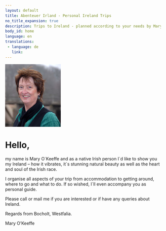 ```yaml
---
layout: default
title: Abenteuer Irland - Personal Ireland Trips
no_title_expansion: true
description: Trips to Ireland - planned according to your needs by Mary O'Keeffe.
body_id: home
language: en
translations:
 - language: de
   link: 
---
```

<img class="floatright" width="180" height="203" src="/img/Mary-11.jpg">

# Hello,

my name is Mary O`Keeffe and as a native Irish person I´d like to show you my Ireland –
how it vibrates, it´s stunning natural beauty as well as the heart and soul of the Irish race.

I organise all aspects of your trip from accommodation to getting around, where to go and
what to do. If so wished, I´ll even accompany you as personal guide.

Please call or mail me if you are interested or if have any queries about Ireland.

Regards from Bocholt, Westfalia.

Mary O’Keeffe
